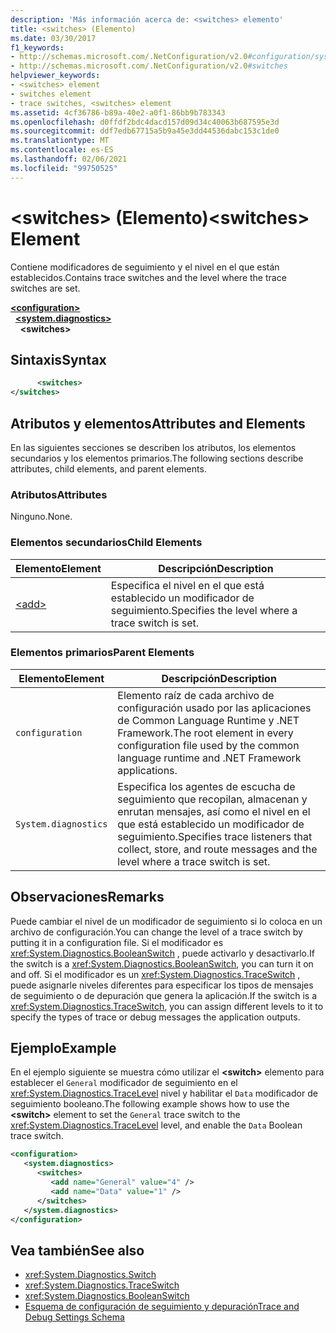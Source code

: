 ```yaml
---
description: 'Más información acerca de: <switches> elemento'
title: <switches> (Elemento)
ms.date: 03/30/2017
f1_keywords:
- http://schemas.microsoft.com/.NetConfiguration/v2.0#configuration/system.diagnostics/switches
- http://schemas.microsoft.com/.NetConfiguration/v2.0#switches
helpviewer_keywords:
- <switches> element
- switches element
- trace switches, <switches> element
ms.assetid: 4cf36786-b89a-40e2-a0f1-86bb9b783343
ms.openlocfilehash: d0ffdf2bdc4dacd157d09d34c40063b687595e3d
ms.sourcegitcommit: ddf7edb67715a5b9a45e3dd44536dabc153c1de0
ms.translationtype: MT
ms.contentlocale: es-ES
ms.lasthandoff: 02/06/2021
ms.locfileid: "99750525"
---
```

# <a name="switches-element"></a><span data-ttu-id="35b99-103">\<switches> (Elemento)</span><span class="sxs-lookup"><span data-stu-id="35b99-103">\<switches> Element</span></span>

<span data-ttu-id="35b99-104">Contiene modificadores de seguimiento y el nivel en el que están establecidos.</span><span class="sxs-lookup"><span data-stu-id="35b99-104">Contains trace switches and the level where the trace switches are set.</span></span>  

[**\<configuration>**](../configuration-element.md)\
&nbsp;&nbsp;[**\<system.diagnostics>**](system-diagnostics-element.md)\
&nbsp;&nbsp;&nbsp;&nbsp;**\<switches>**

## <a name="syntax"></a><span data-ttu-id="35b99-105">Sintaxis</span><span class="sxs-lookup"><span data-stu-id="35b99-105">Syntax</span></span>  
  
```xml  
      <switches>
</switches>  
```  
  
## <a name="attributes-and-elements"></a><span data-ttu-id="35b99-106">Atributos y elementos</span><span class="sxs-lookup"><span data-stu-id="35b99-106">Attributes and Elements</span></span>  

 <span data-ttu-id="35b99-107">En las siguientes secciones se describen los atributos, los elementos secundarios y los elementos primarios.</span><span class="sxs-lookup"><span data-stu-id="35b99-107">The following sections describe attributes, child elements, and parent elements.</span></span>  
  
### <a name="attributes"></a><span data-ttu-id="35b99-108">Atributos</span><span class="sxs-lookup"><span data-stu-id="35b99-108">Attributes</span></span>  

 <span data-ttu-id="35b99-109">Ninguno.</span><span class="sxs-lookup"><span data-stu-id="35b99-109">None.</span></span>  
  
### <a name="child-elements"></a><span data-ttu-id="35b99-110">Elementos secundarios</span><span class="sxs-lookup"><span data-stu-id="35b99-110">Child Elements</span></span>  
  
|<span data-ttu-id="35b99-111">Elemento</span><span class="sxs-lookup"><span data-stu-id="35b99-111">Element</span></span>|<span data-ttu-id="35b99-112">Descripción</span><span class="sxs-lookup"><span data-stu-id="35b99-112">Description</span></span>|  
|-------------|-----------------|  
|[\<add>](add-element-for-switches.md)|<span data-ttu-id="35b99-113">Especifica el nivel en el que está establecido un modificador de seguimiento.</span><span class="sxs-lookup"><span data-stu-id="35b99-113">Specifies the level where a trace switch is set.</span></span>|  
  
### <a name="parent-elements"></a><span data-ttu-id="35b99-114">Elementos primarios</span><span class="sxs-lookup"><span data-stu-id="35b99-114">Parent Elements</span></span>  
  
|<span data-ttu-id="35b99-115">Elemento</span><span class="sxs-lookup"><span data-stu-id="35b99-115">Element</span></span>|<span data-ttu-id="35b99-116">Descripción</span><span class="sxs-lookup"><span data-stu-id="35b99-116">Description</span></span>|  
|-------------|-----------------|  
|`configuration`|<span data-ttu-id="35b99-117">Elemento raíz de cada archivo de configuración usado por las aplicaciones de Common Language Runtime y .NET Framework.</span><span class="sxs-lookup"><span data-stu-id="35b99-117">The root element in every configuration file used by the common language runtime and .NET Framework applications.</span></span>|  
|`System.diagnostics`|<span data-ttu-id="35b99-118">Especifica los agentes de escucha de seguimiento que recopilan, almacenan y enrutan mensajes, así como el nivel en el que está establecido un modificador de seguimiento.</span><span class="sxs-lookup"><span data-stu-id="35b99-118">Specifies trace listeners that collect, store, and route messages and the level where a trace switch is set.</span></span>|  
  
## <a name="remarks"></a><span data-ttu-id="35b99-119">Observaciones</span><span class="sxs-lookup"><span data-stu-id="35b99-119">Remarks</span></span>  

 <span data-ttu-id="35b99-120">Puede cambiar el nivel de un modificador de seguimiento si lo coloca en un archivo de configuración.</span><span class="sxs-lookup"><span data-stu-id="35b99-120">You can change the level of a trace switch by putting it in a configuration file.</span></span> <span data-ttu-id="35b99-121">Si el modificador es <xref:System.Diagnostics.BooleanSwitch> , puede activarlo y desactivarlo.</span><span class="sxs-lookup"><span data-stu-id="35b99-121">If the switch is a <xref:System.Diagnostics.BooleanSwitch>, you can turn it on and off.</span></span> <span data-ttu-id="35b99-122">Si el modificador es un <xref:System.Diagnostics.TraceSwitch> , puede asignarle niveles diferentes para especificar los tipos de mensajes de seguimiento o de depuración que genera la aplicación.</span><span class="sxs-lookup"><span data-stu-id="35b99-122">If the switch is a <xref:System.Diagnostics.TraceSwitch>, you can assign different levels to it to specify the types of trace or debug messages the application outputs.</span></span>  
  
## <a name="example"></a><span data-ttu-id="35b99-123">Ejemplo</span><span class="sxs-lookup"><span data-stu-id="35b99-123">Example</span></span>  

 <span data-ttu-id="35b99-124">En el ejemplo siguiente se muestra cómo utilizar el **\<switch>** elemento para establecer el `General` modificador de seguimiento en el <xref:System.Diagnostics.TraceLevel> nivel y habilitar el `Data` modificador de seguimiento booleano.</span><span class="sxs-lookup"><span data-stu-id="35b99-124">The following example shows how to use the **\<switch>** element to set the `General` trace switch to the <xref:System.Diagnostics.TraceLevel> level, and enable the `Data` Boolean trace switch.</span></span>  
  
```xml  
<configuration>  
   <system.diagnostics>  
      <switches>  
         <add name="General" value="4" />  
         <add name="Data" value="1" />  
      </switches>  
   </system.diagnostics>  
</configuration>  
```  
  
## <a name="see-also"></a><span data-ttu-id="35b99-125">Vea también</span><span class="sxs-lookup"><span data-stu-id="35b99-125">See also</span></span>

- <xref:System.Diagnostics.Switch>
- <xref:System.Diagnostics.TraceSwitch>
- <xref:System.Diagnostics.BooleanSwitch>
- [<span data-ttu-id="35b99-126">Esquema de configuración de seguimiento y depuración</span><span class="sxs-lookup"><span data-stu-id="35b99-126">Trace and Debug Settings Schema</span></span>](index.md)
